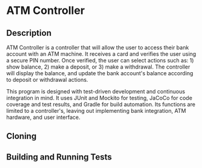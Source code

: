 # ATM Controller

## Description
ATM Controller is a controller that will allow the user to access their bank account with an ATM machine. It receives a card and verifies the user using a secure PIN number. Once verified, the user can select actions such as: 1) show balance, 2) make a deposit, or 3) make a withdrawal. The controller will display the balance, and update the bank account's balance according to deposit or withdrawal actions. 

This program is designed with test-driven development and continuous integration in mind. It uses JUnit and Mockito for testing, JaCoCo for code coverage and test results, and Gradle for build automation. Its functions are limited to a controller's, leaving out implementing bank integration, ATM hardware, and user interface.

## Cloning

## Building and Running Tests
